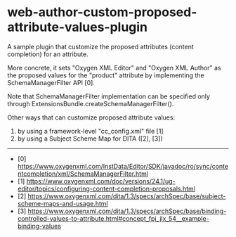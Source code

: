 # web-author-custom-proposed-attribute-values-plugin

A sample plugin that customize the proposed attributes (content completion) for an attribute.

More concrete, it sets "Oxygen XML Editor" and "Oxygen XML Author" as the proposed values for the "product" attribute by implementing the SchemaManagerFilter API [0].

Note that SchemaManagerFilter implementation can be specified only through ExtensionsBundle.createSchemaManagerFilter().


Other ways that can customize proposed attribute values:
1. by using a framework-level "cc_config.xml" file [1]
1. by using a Subject Scheme Map for DITA ([2], [3])

--- 

- [0] https://www.oxygenxml.com/InstData/Editor/SDK/javadoc/ro/sync/contentcompletion/xml/SchemaManagerFilter.html
- [1] https://www.oxygenxml.com/doc/versions/24.1/ug-editor/topics/configuring-content-completion-proposals.html
- [2] https://www.oxygenxml.com/dita/1.3/specs/archSpec/base/subject-scheme-maps-and-usage.html
- [3] https://www.oxygenxml.com/dita/1.3/specs/archSpec/base/binding-controlled-values-to-attribute.html#concept_fpj_jlx_54__example-binding-values
